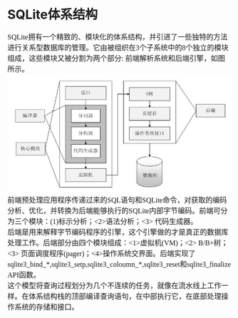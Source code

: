 # SQLite体系结构
<font face="微软雅黑" size="3px">

SQLite拥有一个精致的、模块化的体系结构，并引进了一些独特的方法进行关系型数据库的管理。它由被组织在3个子系统中的8个独立的模块组成，这些模块又被分割为两个部分: 前端解析系统和后端引擎，如图所示。
<img src="2.jpg">
前端预处理应用程序传递过来的SQL语句和SQLite命令，对获取的编码分析、优化，并转换为后端能够执行的SQLite内部字节编码。前端可分为三个模块：(1)标示分析；<2>语法分析；<3> 代码生成器。    
后端是用来解释字节编码程序的引擎，这个引擎做的才是真正的数据库处理工作。后端部分由四个模块组成：<1>虚拟机(VM)；<2> B/B+树；<3> 页面调度程序(pager)；<4>操作系统交界面。后端实现了 sqlite3\_bind\_\*,sqlite3\_setp,sqlite3\_coloumn\_\*,sqlite3_reset和sqlite3_finalize API函数。   
这个模型将查询过程划分为几个不连续的任务，就像在流水线上工作一样。在体系结构栈的顶部编译查询语句，在中部执行它，在底部处理操作系统的存储和接口。
